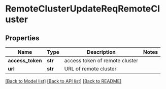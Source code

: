 # RemoteClusterUpdateReqRemoteCluster

## Properties
Name | Type | Description | Notes
------------ | ------------- | ------------- | -------------
**access_token** | **str** | access token of remote cluster | 
**url** | **str** | URL of remote cluster | 

[[Back to Model list]](../README.md#documentation-for-models) [[Back to API list]](../README.md#documentation-for-api-endpoints) [[Back to README]](../README.md)


